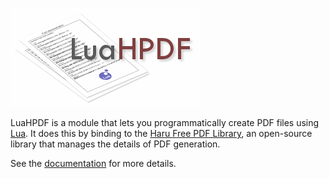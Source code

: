 ![LuaHPDF](doc/html/luahpdf.png?raw=true "LuaHPDF")

LuaHPDF is a module that lets you programmatically create PDF files using
[Lua][1]. It does this by binding to the [Haru Free PDF Library][2], an
open-source library that manages the details of PDF generation.

See the [documentation][3] for more details.

[1]: http://www.lua.org/
[2]: http://libharu.org/
[3]: http://luahpdf.colloquiki.com/
